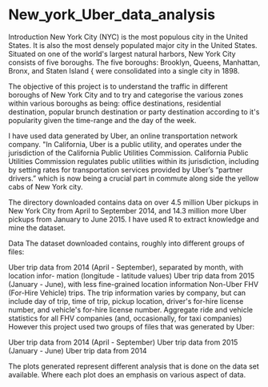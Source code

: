 # New_york_Uber_data_analysis

Introduction
New York City (NYC) is the most populous city in the United States. It is also the most densely populated major city in the United States. Situated on one of the world's largest natural harbors, New York City consists of five boroughs. The five boroughs: Brooklyn, Queens, Manhattan, Bronx, and Staten Island { were consolidated into a single city in 1898.

The objective of this project is to understand the traffic in different boroughs of New York City and to try and categorise the various zones within various boroughs as being: office destinations, residential destination, popular brunch destination or party destination according to it's popularity given the time-range and the day of the week.

I have used data generated by Uber, an online transportation network company. "In California, Uber is a public utility, and operates under the jurisdiction of the California Public Utilities Commission. California Public Utilities Commission regulates public utilities within its jurisdiction, including by setting rates for transportation services provided by Uber’s “partner drivers.” which is now being a crucial part in commute along side the yellow cabs of New York city.

The directory downloaded contains data on over 4.5 million Uber pickups in New York City from April to September 2014, and 14.3 million more Uber pickups from January to June 2015. I have used R to extract knowledge and mine the dataset.

Data
The dataset downloaded contains, roughly into different groups of files:

Uber trip data from 2014 (April - September), separated by month, with location infor- mation (longitude - latitude values)
Uber trip data from 2015 (January - June), with less fine-grained location information
Non-Uber FHV (For-Hire Vehicle) trips. The trip information varies by company, but can include day of trip, time of trip, pickup location, driver's for-hire license number, and vehicle's for-hire license number.
Aggregate ride and vehicle statistics for all FHV companies (and, occasionally, for taxi companies)
However this project used two groups of files that was generated by Uber:

Uber trip data from 2014 (April - September)
Uber trip data from 2015 (January - June)
Uber trip data from 2014

The plots generated represent different analysis that is done on the data set available. Where each plot does an emphasis on various aspect of data.

